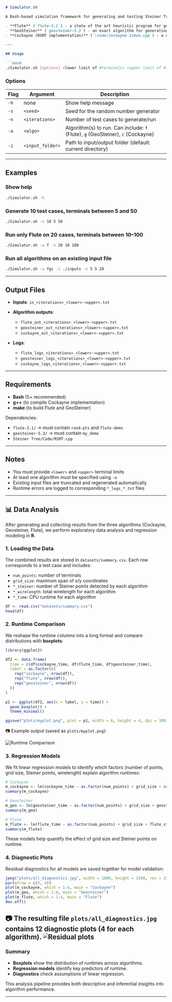 ````markdown
# Simulator.sh

A Bash-based simulation framework for generating and testing Steiner Tree algorithms using:

- **Flute** (`flute-3.1`) - a state of the art heuristic program for generating RSMT
- **GeoSteiner** (`geosteiner-5.3`) - an exact algorithm for generating RSMT
- **Cockayne (RSMT implementation)** (`\code\Cockayne Ishan.cpp`) - a dp-based exponential-time-complexity algorithm-modification of Dreyfus, Wagner's algorithm.

---

## Usage

```bash
./Simulator.sh [options] <lower limit of #terminals> <upper limit of #terminals>
````

### Options

| Flag | Argument         | Description                                                                     |
| ---- | ---------------- | ------------------------------------------------------------------------------- |
| `-h` | none             | Show help message                                                               |
| `-s` | `<seed>`         | Seed for the random number generator                                            |
| `-n` | `<iterations>`   | Number of test cases to generate/run                                            |
| `-a` | `<algo>`         | Algorithm(s) to run. Can include: `f` (Flute), `g` (GeoSteiner), `c` (Cockayne) |
| `-i` | `<input_folder>` | Path to input/output folder (default: current directory)                        |

---

## Examples

### Show help

```bash
./Simulator.sh -h
```

### Generate 10 test cases, terminals between 5 and 50

```bash
./Simulator.sh -n 10 5 50
```

### Run only Flute on 20 cases, terminals between 10–100

```bash
./Simulator.sh -a f -n 20 10 100
```

### Run all algorithms on an existing input file

```bash
./Simulator.sh -a fgc -i ./inputs -n 5 5 20
```

---

## Output Files

* **Inputs**: `in_<iterations>_<lower>-<upper>.txt`
* **Algorithm outputs**:

  * `flute_out_<iterations>_<lower>-<upper>.txt`
  * `geosteiner_out_<iterations>_<lower>-<upper>.txt`
  * `cockayne_out_<iterations>_<lower>-<upper>.txt`
* **Logs**:

  * `flute_logs_<iterations>_<lower>-<upper>.txt`
  * `geosteiner_logs_<iterations>_<lower>-<upper>.txt`
  * `cockayne_logs_<iterations>_<lower>-<upper>.txt`

---

## Requirements

* **Bash** (5+ recommended)
* **g++** (to compile Cockayne implementation)
* **make** (to build Flute and GeoSteiner)

Dependencies:

* `flute-3.1/` → must contain `rand-pts` and `flute-demo`
* `geosteiner-5.3/` → must contain `my_demo`
* `Steiner Tree/Code/RSMT.cpp`

---

## Notes

* You must provide `<lower>` and `<upper>` terminal limits
* At least one algorithm must be specified using `-a`
* Existing input files are truncated and regenerated automatically
* Runtime errors are logged to corresponding `*_logs_*.txt` files

---

## 📊 Data Analysis

After generating and collecting results from the three algorithms (Cockayne, Geosteiner, Flute), we perform exploratory data analysis and regression modeling in **R**.

### 1. Loading the Data
The combined results are stored in `datasets/summary.csv`. Each row corresponds to a test case and includes:
- `num_points`: number of terminals
- `grid_size`: maximum span of x/y coordinates
- `*_steiner`: number of Steiner points detected by each algorithm
- `*_wirelength`: total wirelength for each algorithm
- `*_time`: CPU runtime for each algorithm

```r
df <- read.csv("datasets/summary.csv")
head(df)
````

### 2. Runtime Comparison

We reshape the runtime columns into a long format and compare distributions with **boxplots**:

```r
library(ggplot2)

df2 <- data.frame(
  time = c(df$cockayne_time, df$flute_time, df$geosteiner_time),
  label = as.factor(c(
    rep("cockayne", nrow(df)),
    rep("flute", nrow(df)),
    rep("geosteiner", nrow(df))
  ))
)

p1 <- ggplot(df2, aes(x = label, y = time)) +
  geom_boxplot() +
  theme_minimal()

ggsave("plots/myplot.png", plot = p1, width = 6, height = 4, dpi = 300)
```

📷 Example output (saved as `plots/myplot.png`):

![Runtime Comparison](plots/myplot.png)

### 3. Regression Models

We fit linear regression models to identify which factors (number of points, grid size, Steiner points, wirelength) explain algorithm runtimes:

```r
# Cockayne
m_cockayne <- lm(cockayne_time ~ as.factor(num_points) + grid_size + cockayne_steiner + cockayne_wirelength, data = df)
summary(m_cockayne)

# Geosteiner
m_geo <- lm(geosteiner_time ~ as.factor(num_points) + grid_size + geosteiner_steiner + geosteiner_wirelength, data = df)
summary(m_geo)

# Flute
m_flute <- lm(flute_time ~ as.factor(num_points) + grid_size + flute_steiner + flute_wirelength, data = df)
summary(m_flute)
```

These models help quantify the effect of grid size and Steiner points on runtime.

### 4. Diagnostic Plots

Residual diagnostics for all models are saved together for model validation:

```r
jpeg("plots/all_diagnostics.jpg", width = 1800, height = 1200, res = 150)
par(mfrow = c(3, 4))
plot(m_cockayne, which = 1:4, main = "Cockayne")
plot(m_geo, which = 1:4, main = "Geosteiner")
plot(m_flute, which = 1:4, main = "Flute")
dev.off()
```

📷 The resulting file `plots/all_diagnostics.jpg` contains **12 diagnostic plots** (4 for each algorithm).
![Residual plots](plots/all_diagnostics.jpg)
---

### Summary

* **Boxplots** show the distribution of runtimes across algorithms.
* **Regression models** identify key predictors of runtime.
* **Diagnostics** check assumptions of linear regression.

This analysis pipeline provides both descriptive and inferential insights into algorithm performance.

---

